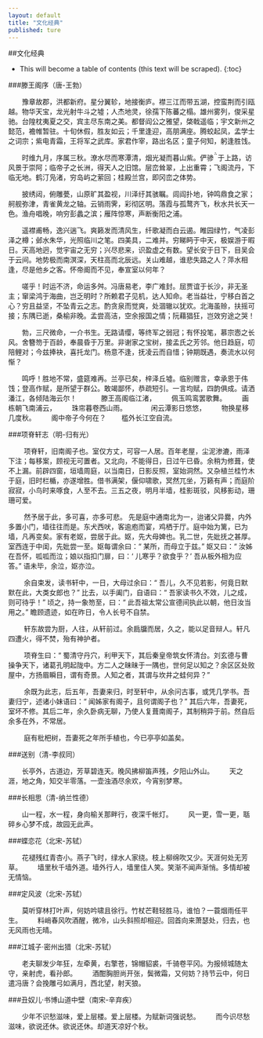 ```yaml
---
layout: default
title: "文化经典"
published: ture
---
```



##文化经典

- This will become a table of contents (this text will be scraped).
{:toc}

###滕王阁序（唐-王勃）

　　豫章故郡，洪都新府。星分翼轸，地接衡庐。襟三江而带五湖，控蛮荆而引瓯越。物华天宝，龙光射牛斗之墟；人杰地灵，徐孺下陈蕃之榻。雄州雾列，俊采星驰。台隍枕夷夏之交，宾主尽东南之美。都督阎公之雅望，棨戟遥临；宇文新州之懿范，襜帷暂驻。十旬休假，胜友如云；千里逢迎，高朋满座。腾蛟起凤，孟学士之词宗；紫电青霜，王将军之武库。家君作宰，路出名区；童子何知，躬逢胜饯。

　　时维九月，序属三秋。潦水尽而寒潭清，烟光凝而暮山紫。俨骖于上路，访风景于崇阿；临帝子之长洲，得天人之旧馆。层峦耸翠，上出重霄；飞阁流丹，下临无地。鹤汀凫渚，穷岛屿之萦回；桂殿兰宫，即冈峦之体势。

　　披绣闼，俯雕甍，山原旷其盈视，川泽纡其骇瞩。闾阎扑地，钟鸣鼎食之家；舸舰弥津，青雀黄龙之轴。云销雨霁，彩彻区明。落霞与孤鹜齐飞，秋水共长天一色。渔舟唱晚，响穷彭蠡之滨；雁阵惊寒，声断衡阳之浦。

　　遥襟甫畅，逸兴遄飞。爽籁发而清风生，纤歌凝而白云遏。睢园绿竹，气凌彭泽之樽；邺水朱华，光照临川之笔。四美具，二难并。穷睇眄于中天，极娱游于暇日。天高地迥，觉宇宙之无穷；兴尽悲来，识盈虚之有数。望长安于日下，目吴会于云间。地势极而南溟深，天柱高而北辰远。关山难越，谁悲失路之人？萍水相逢，尽是他乡之客。怀帝阍而不见，奉宣室以何年？

　　嗟乎！时运不济，命运多舛。冯唐易老，李广难封。屈贾谊于长沙，非无圣主；窜梁鸿于海曲，岂乏明时？所赖君子见机，达人知命。老当益壮，宁移白首之心？穷且益坚，不坠青云之志。酌贪泉而觉爽，处涸辙以犹欢。北海虽赊，扶摇可接；东隅已逝，桑榆非晚。孟尝高洁，空余报国之情；阮藉猖狂，岂效穷途之哭！

　　勃，三尺微命，一介书生。无路请缨，等终军之弱冠；有怀投笔，慕宗悫之长风。舍簪笏于百龄，奉晨昏于万里。非谢家之宝树，接孟氏之芳邻。他日趋庭，叨陪鲤对；今兹捧袂，喜托龙门。杨意不逢，抚凌云而自惜；钟期既遇，奏流水以何惭？

　　鸣呼！胜地不常，盛筵难再。兰亭已矣，梓泽丘墟。临别赠言，幸承恩于伟饯；登高作赋，是所望于群公。敢竭鄙怀，恭疏短引。一言均赋，四韵俱成。请洒潘江，各倾陆海云尔！
　
　　滕王高阁临江渚，
　　佩玉鸣鸾罢歌舞。
　　画栋朝飞南浦云，
　　珠帘暮卷西山雨。
　
　　闲云潭影日悠悠，
　　物换星移几度秋。
　　阁中帝子今何在？
　　槛外长江空自流。


###项脊轩志（明-归有光）

　　 项脊轩，旧南阁子也。室仅方丈，可容一人居。百年老屋，尘泥渗漉，雨泽下注；每移案，顾视无可置者。又北向，不能得日，日过午已昏。余稍为修葺，使不上漏。前辟四窗，垣墙周庭，以当南日，日影反照，室始洞然。又杂植兰桂竹木于庭，旧时栏楯，亦遂增胜。借书满架，偃仰啸歌，冥然兀坐，万籁有声；而庭阶寂寂，小鸟时来啄食，人至不去。三五之夜，明月半墙，桂影斑驳，风移影动，珊珊可爱。

　　 然予居于此，多可喜，亦多可悲。 先是庭中通南北为一，迨诸父异爨，内外多置小门，墙往往而是。东犬西吠，客逾庖而宴，鸡栖于厅。庭中始为篱，已为墙，凡再变矣。家有老妪，尝居于此。妪，先大母婢也。乳二世，先妣抚之甚厚。室西连于中闺，先妣尝一至。妪每谓余曰：“ 某所，而母立于兹。” 妪又曰：“ 汝姊在吾怀，呱呱而泣；娘以指扣门扉，曰：‘ 儿寒乎？欲食乎？’ 吾从板外相为应答。” 语未毕，余泣，妪亦泣。

　　 余自束发，读书轩中，一日，大母过余曰：“ 吾儿，久不见若影，何竟日默默在此，大类女郎也？” 比去，以手阖门，自语曰：“ 吾家读书久不效，儿之成，则可待乎！” 顷之，持一象笏至，曰：“ 此吾祖太常公宣德间执此以朝，他日汝当用之。” 瞻顾遗迹，如在昨日，令人长号不自禁。

　　 轩东故尝为厨，人往，从轩前过。余扃牖而居，久之，能以足音辩人。轩凡四遭火，得不焚，殆有神护者。 

　　 项脊生曰：“ 蜀清守丹穴，利甲天下，其后秦皇帝筑女怀清台。刘玄德与曹操争天下，诸葛孔明起陇中。方二人之昧昧于一隅也，世何足以知之？余区区处败屋中，方扬眉瞬目，谓有奇景。人知之者，其谓与坎井之蛙何异？”

　　 余既为此志，后五年，吾妻来归，时至轩中，从余问古事，或凭几学书。吾妻归宁，述诸小妹语曰：“ 闻姊家有阁子，且何谓阁子也？” 其后六年，吾妻死，室坏不修。其后二年，余久卧病无聊，乃使人复葺南阁子，其制稍异于前。然自后余多在外，不常居。

　　 庭有枇杷树，吾妻死之年所手植也，今已亭亭如盖矣。

###送别（清-李叔同）

　　长亭外，古道边，芳草碧连天。晚风拂柳笛声残，夕阳山外山。
　　天之涯，地之角，知交半零落。一壶浊酒尽余欢，今宵别梦寒。

###长相思（清-纳兰性德）

　　山一程，水一程，身向榆关那畔行，夜深千帐灯。
　　风一更，雪一更，聒碎乡心梦不成，故园无此声。

###蝶恋花（北宋-苏轼）

　　花褪残红青杏小。燕子飞时，绿水人家绕。枝上柳绵吹又少。天涯何处无芳草。 
　　墙里秋千墙外道。墙外行人，墙里佳人笑。笑渐不闻声渐悄。多情却被无情恼。

###定风波（北宋-苏轼）

　　莫听穿林打叶声，何妨吟啸且徐行。竹杖芒鞋轻胜马，谁怕？一蓑烟雨任平生。
　　料峭春风吹酒醒，微冷，山头斜照却相迎。回首向来萧瑟处，归去，也无风雨也无晴。

###江城子·密州出猎（北宋-苏轼）

　　老夫聊发少年狂，左牵黄，右擎苍，锦帽貂裘，千骑卷平冈。为报倾城随太守，亲射虎，看孙郎。
　　酒酣胸胆尚开张，鬓微霜，又何妨？持节云中，何日遣冯唐？会挽雕弓如满月，西北望，射天狼。

###丑奴儿·书博山道中壁（南宋-辛弃疾）

　　少年不识愁滋味，爱上层楼。爱上层楼。为赋新词强说愁。 
　　而今识尽愁滋味，欲说还休。欲说还休。却道天凉好个秋。